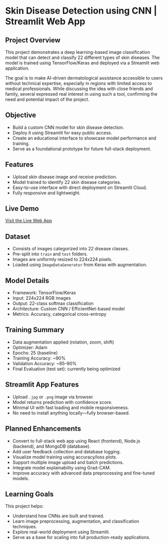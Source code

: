 # Skin Disease Detection using CNN | Streamlit Web App

## Project Overview

This project demonstrates a deep learning-based image classification model that can detect and classify 22 different types of skin diseases. The model is trained using TensorFlow/Keras and deployed via a Streamlit web application.

The goal is to make AI-driven dermatological assistance accessible to users without technical expertise, especially in regions with limited access to medical professionals. While discussing the idea with close friends and family, several expressed real interest in using such a tool, confirming the need and potential impact of the project.

## Objective

- Build a custom CNN model for skin disease detection.
- Deploy it using Streamlit for easy public access.
- Create an educational interface to showcase model performance and training.
- Serve as a foundational prototype for future full-stack deployment.

## Features

- Upload skin disease image and receive prediction.
- Model trained to identify 22 skin disease categories.
- Easy-to-use interface with direct deployment on Streamlit Cloud.
- Fully responsive and lightweight.

## Live Demo

[Visit the Live Web App]((https://skin-diseases-manasvinair.streamlit.app/))


## Dataset

- Consists of images categorized into 22 disease classes.
- Pre-split into `train` and `test` folders.
- Images are uniformly resized to 224x224 pixels.
- Loaded using `ImageDataGenerator` from Keras with augmentation.

## Model Details

- Framework: TensorFlow/Keras
- Input: 224x224 RGB images
- Output: 22-class softmax classification
- Architecture: Custom CNN / EfficientNet-based model
- Metrics: Accuracy, categorical cross-entropy

## Training Summary

- Data augmentation applied (rotation, zoom, shift)
- Optimizer: Adam
- Epochs: 25 (baseline)
- Training Accuracy: ~90%
- Validation Accuracy: ~85–90%
- Final Evaluation (test set): currently being optimized

## Streamlit App Features

- Upload `.jpg` or `.png` image via browser.
- Model returns prediction with confidence score.
- Minimal UI with fast loading and mobile responsiveness.
- No need to install anything locally—fully browser-based.

## Planned Enhancements

- Convert to full-stack web app using React (frontend), Node.js (backend), and MongoDB (database).
- Add user feedback collection and database logging.
- Visualize model training using accuracy/loss plots.
- Support multiple image upload and batch predictions.
- Integrate model explainability using Grad-CAM.
- Improve accuracy with advanced data preprocessing and fine-tuned models.

## Learning Goals

This project helps:
- Understand how CNNs are built and trained.
- Learn image preprocessing, augmentation, and classification techniques.
- Explore real-world deployment using Streamlit.
- Serve as a base for scaling into full production-ready applications.


